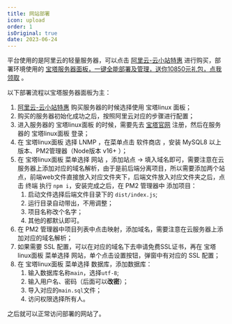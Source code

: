 ```yaml
---
title: 网站部署
icon: upload
order: 1
isOriginal: true
date: 2023-06-24
---
```


平台使用的是阿里云的轻量服务器，可以点击 [阿里云-云小站特惠](https://www.aliyun.com/minisite/goods?spm=5176.11533457.J_1089570.8.140753333LxW4Y) 进行购买，部署环境使用的 [宝塔服务器面板，一键全能部署及管理，送你10850元礼包，点我领取](https://www.bt.cn/?invite_code=M19qbWF0Y24=) 。

以下部署流程以宝塔服务器面板为主：

1. [阿里云-云小站特惠](https://www.aliyun.com/minisite/goods?spm=5176.11533457.J_1089570.8.140753333LxW4Y) 购买服务器的时候选择使用 宝塔linux 面板；
2. 购买的服务器初始化成功之后，按照阿里云对应的步骤进行配置；
3. 进入服务器的 宝塔linux面板 的时候，需要先去 [宝塔官网](https://www.bt.cn/?invite_code=M19qbWF0Y24=) 注册，然后在服务器的 宝塔linux面板 登录；
4. 在 宝塔linux面板 选择 LNMP ，在菜单点击 软件商店 ，安装 MySQL8 以上版本、PM2管理器（Node版本 v16+ ）；
5. 在 宝塔linux面板 菜单选择 网站 ，添加站点 -> 填入域名即可，需要注意在云服务器上添加对应的域名解析，由于是前后端分离项目，所以需要添加两个站点，前端web文件直接放入对应文件夹下，后端文件放入对应文件夹之后，点击 终端 执行 `npm i`，安装完成之后，在 PM2 管理器中 添加项目：
   1. 启动文件选择后端文件目录下的 `dist/index.js`;
   2. 运行目录自动带出，不用调整；
   3. 项目名称改个名字；
   4. 其他的都默认即可。
6. 在 PM2 管理器中项目列表中点击映射，添加域名，需要注意在云服务器上添加对应的域名解析；
7. 如果需要 SSL 配置，可以在对应的域名下去申请免费SSL证书，再在 宝塔linux面板 菜单选择 网站，单个点击设置按钮，弹窗中有对应的 SSL 配置；
8. 在 宝塔linux面板 菜单选择 数据库，添加数据库：
   1. 输入数据库名称`main`，选择`utf-8`;
   2. 输入用户名、密码（后面可以**改密**）；
   3. 导入对应的`main.sql`文件；
   4. 访问权限选择所有人。

之后就可以正常访问部署的网站了。

